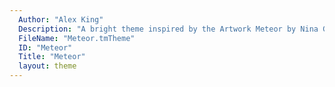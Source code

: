 ```yaml
---
  Author: "Alex King"
  Description: "A bright theme inspired by the Artwork Meteor by Nina Geometrieva. Best Paired with the Flatron theme."
  FileName: "Meteor.tmTheme"
  ID: "Meteor"
  Title: "Meteor"
  layout: theme
---
```

  